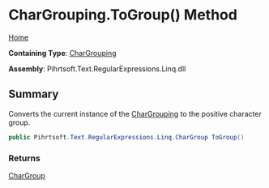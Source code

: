 # CharGrouping\.ToGroup\(\) Method

[Home](../../../../../../README.md)

**Containing Type**: [CharGrouping](../README.md)

**Assembly**: Pihrtsoft\.Text\.RegularExpressions\.Linq\.dll

## Summary

Converts the current instance of the [CharGrouping](../README.md) to the positive character group\.

```csharp
public Pihrtsoft.Text.RegularExpressions.Linq.CharGroup ToGroup()
```

### Returns

[CharGroup](../../CharGroup/README.md)

